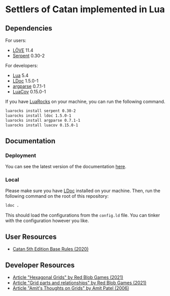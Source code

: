 # Settlers of Catan implemented in Lua

## Dependencies

For users:

* [LÖVE] 11.4
* [Serpent] 0.30-2

For developers:

* [Lua] 5.4
* [LDoc] 1.5.0-1
* [argparse] 0.7.1-1
* [LuaCov] 0.15.0-1

If you have [LuaRocks] on your machine, you can run the following command.

```sh
luarocks install serpent 0.30-2
luarocks install ldoc 1.5.0-1
luarocks install argparse 0.7.1-1
luarocks install luacov 0.15.0-1
```

## Documentation

### Deployment

You can see the latest version of the documentation [here](https://guidanoli.github.io/catan-lua/).

### Local

Please make sure you have [LDoc] installed on your machine. Then, run the following command on the root of this repository:

```sh
ldoc .
```

This should load the configurations from the `config.ld` file. You can tinker with the configuration however you like.

## User Resources

* [Catan 5th Edition Base Rules (2020)](https://www.catan.com/sites/default/files/2021-06/catan_base_rules_2020_200707.pdf)

## Developer Resources

* [Article "Hexagonal Grids" by Red Blob Games (2021)](https://www.redblobgames.com/grids/hexagons)
* [Article "Grid parts and relationships" by Red Blob Games (2021)](https://www.redblobgames.com/grids/parts/)
* [Article "Amit's Thoughts on Grids" by Amit Patel (2006)](http://www-cs-students.stanford.edu/~amitp/game-programming/grids/)

[Lua]: https://www.lua.org/
[LÖVE]: https://love2d.org/
[Serpent]: https://luarocks.org/modules/paulclinger/serpent
[LDoc]: https://luarocks.org/modules/lunarmodules/ldoc
[LuaRocks]: https://luarocks.org/
[argparse]: https://luarocks.org/modules/argparse/argparse
[LuaCov]: https://luarocks.org/modules/hisham/luacov

